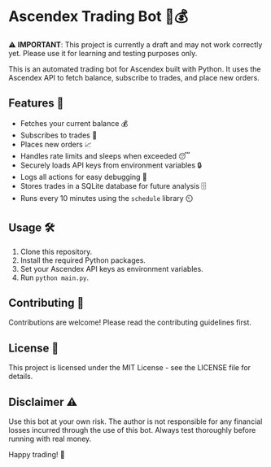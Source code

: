 # Ascendex Trading Bot 🤖💰

⚠️ **IMPORTANT**: This project is currently a draft and may not work correctly yet. Please use it for learning and testing purposes only.

This is an automated trading bot for Ascendex built with Python. It uses the Ascendex API to fetch balance, subscribe to trades, and place new orders.

## Features 🚀

- Fetches your current balance 💰
- Subscribes to trades 🔄
- Places new orders 📈
- Handles rate limits and sleeps when exceeded 😴
- Securely loads API keys from environment variables 🔒
- Logs all actions for easy debugging 📝
- Stores trades in a SQLite database for future analysis 🗄️
- Runs every 10 minutes using the `schedule` library ⏲️

## Usage 🛠️

1. Clone this repository.
2. Install the required Python packages.
3. Set your Ascendex API keys as environment variables.
4. Run `python main.py`.

## Contributing 🤝

Contributions are welcome! Please read the contributing guidelines first.

## License 📄

This project is licensed under the MIT License - see the LICENSE file for details.

## Disclaimer ⚠️

Use this bot at your own risk. The author is not responsible for any financial losses incurred through the use of this bot. Always test thoroughly before running with real money.

Happy trading! 🚀
